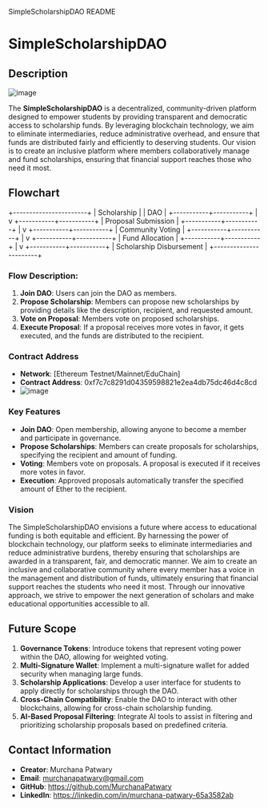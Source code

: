  SimpleScholarshipDAO README
 
# SimpleScholarshipDAO

## Description
![image](https://github.com/user-attachments/assets/1c04b7b0-bb0c-4c6a-bf90-fc212c1f238d)

The **SimpleScholarshipDAO** is a decentralized, community-driven platform designed to empower students by providing transparent and democratic access to scholarship funds. By leveraging blockchain technology, we aim to eliminate intermediaries, reduce administrative overhead, and ensure that funds are distributed fairly and efficiently to deserving students. Our vision is to create an inclusive platform where members collaboratively manage and fund scholarships, ensuring that financial support reaches those who need it most.

## Flowchart
+-----------------------+
|      Scholarship       |
|         DAO            |
+-----------+-----------+
            |
            v
+-----------+-----------+
|  Proposal Submission  |
+-----------+-----------+
            |
            v
+-----------+-----------+
|  Community Voting     |
+-----------+-----------+
            |
            v
+-----------+-----------+
|   Fund Allocation      |
+-----------+-----------+
            |
            v
+-----------+-----------+
|  Scholarship Disbursement |
+-----------------------+

### Flow Description:
1. **Join DAO**: Users can join the DAO as members.
2. **Propose Scholarship**: Members can propose new scholarships by providing details like the description, recipient, and requested amount.
3. **Vote on Proposal**: Members vote on proposed scholarships.
4. **Execute Proposal**: If a proposal receives more votes in favor, it gets executed, and the funds are distributed to the recipient.


### Contract Address
- **Network**: [Ethereum Testnet/Mainnet/EduChain]
- **Contract Address**: 0xf7c7c8291d04359598821e2ea4db75dc46d4c8cd
- ![image](https://github.com/user-attachments/assets/83538abd-140d-4086-84e6-c07b07404b42)


### Key Features
- **Join DAO**: Open membership, allowing anyone to become a member and participate in governance.
- **Propose Scholarships**: Members can create proposals for scholarships, specifying the recipient and amount of funding.
- **Voting**: Members vote on proposals. A proposal is executed if it receives more votes in favor.
- **Execution**: Approved proposals automatically transfer the specified amount of Ether to the recipient.

### Vision
The SimpleScholarshipDAO envisions a future where access to educational funding is both equitable and efficient. 
By harnessing the power of blockchain technology, our platform seeks to eliminate intermediaries and reduce administrative burdens, thereby ensuring that scholarships are awarded in a transparent, fair, and democratic manner. 
We aim to create an inclusive and collaborative community where every member has a voice in the management and distribution of funds, ultimately ensuring that financial support reaches the students who need it most.
Through our innovative approach, we strive to empower the next generation of scholars and make educational opportunities accessible to all.

## Future Scope

1. **Governance Tokens**: Introduce tokens that represent voting power within the DAO, allowing for weighted voting.
2. **Multi-Signature Wallet**: Implement a multi-signature wallet for added security when managing large funds.
3. **Scholarship Applications**: Develop a user interface for students to apply directly for scholarships through the DAO.
4. **Cross-Chain Compatibility**: Enable the DAO to interact with other blockchains, allowing for cross-chain scholarship funding.
5. **AI-Based Proposal Filtering**: Integrate AI tools to assist in filtering and prioritizing scholarship proposals based on predefined criteria.

## Contact Information

- **Creator**: Murchana Patwary
- **Email**: murchanapatwary@gmail.com
- **GitHub**: https://github.com/MurchanaPatwary
- **LinkedIn**: https://linkedin.com/in/murchana-patwary-65a3582ab
